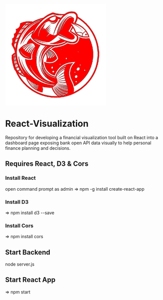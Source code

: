 <img src="fish.png" width="324" height="324">

# React-Visualization
Repository for developing a financial visualization tool built on React into a dashboard page exposing bank open API data visually to help personal finance planning and decisions.

## Requires React, D3 & Cors
### Install React
open command prompt as admin
=> npm -g install create-react-app

### Install D3
=> npm install d3 --save

### Install Cors
=> npm install cors

## Start Backend
node server.js

## Start React App
=> npm start
